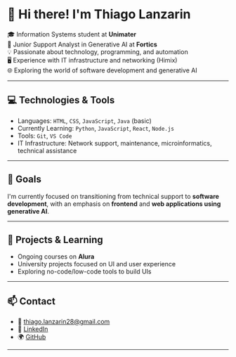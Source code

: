 # 👋 Hi there! I'm Thiago Lanzarin

🎓 Information Systems student at **Unimater**  
💼 Junior Support Analyst in Generative AI at **Fortics**  
💡 Passionate about technology, programming, and automation  
🖥️ Experience with IT infrastructure and networking (Himix)  
🌐 Exploring the world of software development and generative AI  

---

## 💻 Technologies & Tools

- Languages: `HTML`, `CSS`, `JavaScript`, `Java` (basic)
- Currently Learning: `Python`, `JavaScript`, `React`, `Node.js`
- Tools: `Git`, `VS Code`
- IT Infrastructure: Network support, maintenance, microinformatics, technical assistance

---

## 🎯 Goals

I'm currently focused on transitioning from technical support to **software development**, with an emphasis on **frontend** and **web applications using generative AI**.

---

## 🚀 Projects & Learning

- Ongoing courses on **Alura**  
- University projects focused on UI and user experience  
- Exploring no-code/low-code tools to build UIs  

---

## 📫 Contact

- 📧 thiago.lanzarin28@gmail.com  
- 💼 [LinkedIn](https://www.linkedin.com/in/thiago-lanzarin-630512284)  
- 🌍 [GitHub](https://github.com/ThiagoLanzarin/ThiagoLanzarin)

---
